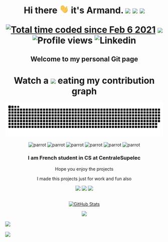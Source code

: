 <h1 align="center">Hi there <img  src="https://raw.githubusercontent.com/ABSphreak/ABSphreak/master/gifs/Hi.gif" width="30px"> it's Armand.     

<img  src=https://media.tenor.com/images/17554242/spouting-whale-joypixels-whale-cheerfulness-happiness.gif width="30px">
<img  src=https://tenor.com/view/spouting-whale-joypixels-whale-cheerfulness-happiness-gif-17554242 width="30px">
<img  src=https://tenor.com/search/spouting+whale-stickers width="30px">

 
<p align=center>  
 <a href="https://gpvc.arturio.dev/Armand-Morin" target="_blank">  
  <a href="https://wakatime.com/@b6da5011-d12e-47d0-ac0c-60847ca1034a"><img src="https://wakatime.com/badge/user/b6da5011-d12e-47d0-ac0c-60847ca1034a.svg" alt="Total time coded since Feb 6 2021" /></a>
  <img src="https://img.shields.io/badge/Views-Counting...-blue"/>   
  <img src="https://img.shields.io/badge/Profile%20Views-Over%209000!-brightgreen" alt="Profile views"/> 
  <img src="https://img.shields.io/badge/Armand_Morin-blue?style=flat-square&logo=Linkedin&logoColor=white&link=https://www.linkedin.com/in/armand-morin" alt="Linkedin" /> 
  </a>
</p>

<h2 align="center">  Welcome to my personal Git page </h2>
</h1>

<h1 align='center'> 
 Watch a <img src="https://cultofthepartyparrot.com/guests/hd/partygeeko.gif" width="45px"> eating my contribution graph  
</h1>

<p align="center">
  <img src="https://github.com/Armand-Morin/Armand-Morin/blob/output/github-contribution-grid-snake-dark.svg" alt="GitHub Contribution Grid Snake">
</p>


<p align="center">       
 <!-- <img src="https://github.com/Armand-Morin/Armand-Morin/blob/output/github-contribution-grid-snake.svg" alt="snake"> -->
 </center>  

 
 </p>
<p align="center">       
 <img src="https://cultofthepartyparrot.com/parrots/hd/ultrafastparrot.gif" alt="parrot" width="110" height="120">
 <img src="https://cultofthepartyparrot.com/parrots/hd/ultrafastparrot.gif" alt="parrot" width="110" height="120">
 <img src="https://cultofthepartyparrot.com/parrots/hd/ultrafastparrot.gif" alt="parrot" width="110" height="120">
 <img src="https://cultofthepartyparrot.com/parrots/hd/ultrafastparrot.gif" alt="parrot" width="110" height="120">
 <img src="https://cultofthepartyparrot.com/parrots/hd/ultrafastparrot.gif" alt="parrot" width="110" height="120">
 <img src="https://cultofthepartyparrot.com/parrots/hd/ultrafastparrot.gif" alt="parrot" width="110" height="120">
 </center>        
 </p>

<p align=center>
<h3 align="center">  I am French student in CS at CentraleSupelec </h3>
<p align=center> Hope you enjoy the projects </p>
<p align=center> I made this projects just for work and fun also </p>
</p>


<p align="center">
  <img height="50%" width="auto" src ="https://github-readme-stats.vercel.app/api?username=Armand-Morin&show_icons=true&count_private=true&theme=darcula&hide_border=true&hide=issues,contribs&bg_color=00000000">
  <img height="50%" width="auto" src ="https://github-readme-stats.vercel.app/api/top-langs/?username=Armand-Morin&layout=compact&hide_border=true&theme=darcula&bg_color=00000000&langs_count=6&hide=jupyter%20notebook,tex,css,php&exclude_repo=Pacman-AI">
  <img src ="https://github-readme-streak-stats.herokuapp.com?user=vinitshahdeo&theme=darcula&hide_border=true&background=FFFFFF00">
  <br>
  <br>
</p>

<p align="center">
  <a href="https://media.giphy.com/media/3oz8xAmBuHhBOOXIv6/giphy.gif">
    <img src="https://media.giphy.com/media/3oz8xAmBuHhBOOXIv6/giphy.gif" alt="GitHub Stats" width="220" height="240">
  </a>
</p>


<p align="center">
 <a href="https://wakatime.com"><img src="https://wakatime.com/share/@armand_morin/c616a32c-c2fa-4790-8d23-ee29d0139052.png" /></a>
 
 <a href="https://wakatime.com"><img src="https://wakatime.com/share/@armand_morin/be527e7c-f919-43e0-991e-3e5d217a84d6.png" /></a>

 <a href="https://wakatime.com"><img src="https://wakatime.com/share/@armand_morin/e3ee5961-ed13-4e69-90eb-28dbf427c14a.png" /></a>
 
</p>

